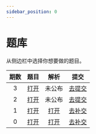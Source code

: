 ```yaml
---
sidebar_position: 0
---
```


# 题库

从侧边栏中选择你想要做的题目。

期数 | 题目 | 解析 | 提交
:-: | :-: | :-: | :-:
3 | [打开](./problemset/3) | 未公布 | [去提交](http://2714.gxwtf.cn:3000/issue/view?issueId=130)
2 | [打开](./problemset/2) | 未公布 | [去提交](http://2714.gxwtf.cn:3000/issue/view?issueId=129)
1 | [打开](./problemset/1) | [打开](./solution/1) | [去补交](http://2714.gxwtf.cn:3000/issue/view?issueId=128)
0 | [打开](./problemset/0) | [打开](./solution/0) | [去补交](http://2714.gxwtf.cn:3000/issue/view?issueId=127)